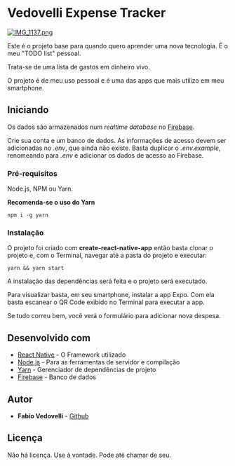# Vedovelli Expense Tracker

[![IMG_1137.png](https://s20.postimg.org/6la85u6vx/IMG_1137.png)](https://postimg.org/image/9fddja921/)

Este é o projeto base para quando quero aprender uma nova tecnologia. É o meu "TODO list" pessoal.

Trata-se de uma lista de gastos em dinheiro vivo.

O projeto é de meu uso pessoal e é uma das apps que mais utilizo em meu smartphone.

## Iniciando

Os dados são armazenados num *realtime database* no [Firebase](https://firebase.com/).

Crie sua conta e um banco de dados. As informações de acesso devem ser adicionadas no *.env*, que ainda não existe. Basta duplicar o *.env.example*, renomeando para *.env* e adicionar os dados de acesso ao Firebase.

### Pré-requisitos

Node.js, NPM ou Yarn.

**Recomenda-se o uso do Yarn**

```
npm i -g yarn
```

### Instalação

O projeto foi criado com **create-react-native-app** então basta clonar o projeto e, com o Terminal, navegar até a pasta do projeto e executar:

`yarn && yarn start`

A instalação das dependências será feita e o projeto será executado.

Para visualizar basta, em seu smartphone, instalar a app Expo. Com ela basta escanear o QR Code exibido no Terminal para executar a app.

Se tudo correu bem, você verá o formulário para adicionar nova despesa.

## Desenvolvido com

* [React Native](http://facebook.github.io/react-native) - O Framework utilizado
* [Node.js](https://nodejs.org/) - Para as ferramentas de servidor e compilação
* [Yarn](https://yarnpkg.com/en/) - Gerenciador de dependências de projeto
* [Firebase](https://firebase.com/) - Banco de dados

## Autor

* **Fabio Vedovelli** - [Github](https://github.com/vedovelli)

## Licença

Não há licença. Use à vontade. Pode até chamar de seu.